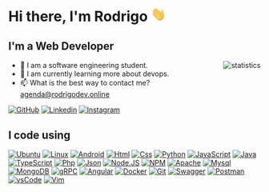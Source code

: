 # Hi there, I'm Rodrigo <img width="30px" src="https://github.com/SatYu26/SatYu26/raw/master/Assets/Hi.gif" />

## I'm a Web Developer

<img  align="right" alt="statistics" height="137px" src="https://github-readme-stats.vercel.app/api/top-langs/?username=perotedev&hide_title=true&hide_border=true&layout=compact&langs_count=7&theme=ayu-mirage" alt="Rodrigos Github Stats"/>

- 🧔 I am a software engineering student.
- 🌱 I am currently learning more about devops.
- 📫 What is the best way to contact me? agenda@rodrigodev.online

[![GitHub](https://img.shields.io/badge/Github-100000?style=for-the-badge&logo=github&logoColor=white)](https://github.com/rpm-95)
[![Linkedin](https://img.shields.io/badge/Linkedin-0077B5?style=for-the-badge&logo=linkedin&logoColor=white)](https://www.fb.com/perotedev/)
[![Instagram](https://img.shields.io/badge/Follow%20@perotedev-0077B5?style=for-the-badge&logo=instagram&logoColor=white)](https://www.instagram.com/perotedev/)


## I code using

[![Ubuntu](https://img.shields.io/badge/Ubuntu-FF6C37?style=flat-square&logo=ubuntu&logoColor=white)]()
[![Linux](https://img.shields.io/badge/Linux-0077B5?style=flat-square&logo=linux&logoColor=white)]()
[![Android](https://img.shields.io/badge/Android-4EA94B?style=flat-square&logo=android&logoColor=white)]()
[![Html](https://img.shields.io/badge/Html%205-F05032?style=flat-square&logo=html5&logoColor=white)]()
[![Css](https://img.shields.io/badge/Css%203-007ACC?style=flat-square&logo=css3&logoColor=white)]()
[![Python](https://img.shields.io/badge/Python-00ADD8?style=flat-square&logo=python&logoColor=white)]()
[![JavaScript](https://img.shields.io/badge/JavaScript-F7DF1E?style=flat-square&logo=javascript&logoColor=black)]()
[![Java](https://img.shields.io/badge/Java-326ce5.svg?&style=flat-square&logo=java&logoColor=white)]()
[![TypeScript](https://img.shields.io/badge/TypeScript-007ACC?style=flat-square&logo=typescript&logoColor=white)]()
[![Php](https://img.shields.io/badge/PHP-007ACC?style=flat-square&logo=php&logoColor=white)]()
[![Json](https://img.shields.io/badge/Json-F7DF1E?style=flat-square&logo=json&logoColor=black)]()
[![Node.JS](https://img.shields.io/badge/Node.js-43853D?style=flat-square&logo=node.js&logoColor=white)]()
[![NPM](https://img.shields.io/badge/NPM-CB3837?style=flat-square&logo=npm&logoColor=white)]()
[![Apache](https://img.shields.io/badge/Apache-326ce5?style=flat-square&logo=apache&logoColor=white)]()
[![Mysql](https://img.shields.io/badge/Mysql-2CA5E0?style=flat-square&logo=mysql&logoColor=white)]()
[![MongoDB](https://img.shields.io/badge/MongoDB-4EA94B?style=flat-square&logo=mongodb&logoColor=white)]()
[![gRPC](https://img.shields.io/badge/gRPC-000000?style=flat-square&logo=grpc&logoColor=white)]()
[![Angular](https://img.shields.io/badge/Angular-CB3837?style=flat-square&logo=angular&logoColor=white)]()
[![Docker](https://img.shields.io/badge/Docker-2CA5E0?style=flat-square&logo=docker&logoColor=white)]()
[![Git](https://img.shields.io/badge/Git-F05032?style=flat-square&logo=git&logoColor=white)]()
[![Swagger](https://img.shields.io/badge/Swagger-4EA94B?style=flat-square&logo=swagger&logoColor=white)]()
[![Postman](https://img.shields.io/badge/Postman-FF6C37?style=flat-square&logo=Postman&logoColor=white)]()
[![vsCode](https://img.shields.io/badge/vsCode-0078D4?style=flat-square&logo=visual%20studio%20code&logoColor=white)]()
[![Vim](https://img.shields.io/badge/Vim-%2311AB00.svg?&style=flat-square&logo=vim&logoColor=white)]()

<!-- <img src="https://imgur.com/rilHVxA.png"/>  -->

<!--
**rpm-95/rpm-95** is a ✨ _special_ ✨ repository because its `README.md` (this file) appears on your GitHub profile.

Here are some ideas to get you started:

- 🔭 I’m currently working on ...
- 🌱 I’m currently learning ...
- 👯 I’m looking to collaborate on ...
- 🤔 I’m looking for help with ...
- 💬 Ask me about ...
- 📫 How to reach me: ...
- 😄 Pronouns: ...
- ⚡ Fun fact: ...
-->
